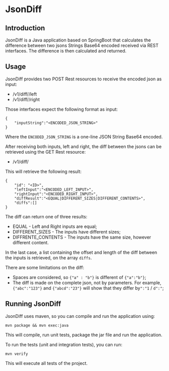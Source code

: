 # JsonDiff

## Introduction

JsonDiff is a Java application based on SpringBoot that calculates the difference between two jsons Strings Base64 encoded received via REST interfaces. The difference is then calculated and returned.

## Usage

JsonDiff provides two POST Rest resources to receive the encoded json as input:

 - /v1/diff/<id>/left
 - /v1/diff/<id>/right
 
Those interfaces expect the following format as input:

```
{
    "inputString":"<ENCODED_JSON_STRING>"
}
```

Where the `ENCODED_JSON_STRING` is a one-line JSON String Base64 encoded.

After receiving both inputs, left and right, the diff between the jsons can be retrieved using the GET Rest resource: 

 - /v1/diff/<id>
 
This will retrieve the following result:

```
{
    "id": "<ID>",
    "leftInput":"<ENCODED_LEFT_INPUT>",
    "rightInput":"<ENCODED_RIGHT_INPUT>",
    "diffResult":"<EQUAL|DIFFERENT_SIZES|DIFFERENT_CONTENTS>",
    "diffs":[]
}
```

The diff can return one of three results:

 - EQUAL - Left and Right inputs are equal;
 - DIFFERENT_SIZES - The inputs have different sizes;
 - DIFFRENTE_CONTENTS - The inputs have the same size, however different content.
 
In the last case, a list containing the offset and length of the diff between the inputs is retrieved, on the array `diffs`.

There are some limitations on the diff:

 - Spaces are considered, so `{"a" : "b"}` is different of `{"a":"b"}`;
 - The diff is made on the complete json, not by parameters. For example, `{"abc":"123"}` and `{"abcd":"23"}` will show that they differ by`":"1` / `d":"`;  

## Running JsonDiff

JsonDiff uses maven, so you can compile and run the application using:

```
mvn package && mvn exec:java
```

This will compile, run unit tests, package the jar file and run the application.

To run the tests (unit and integration tests), you can run:

```
mvn verify
```

This will execute all tests of the project.